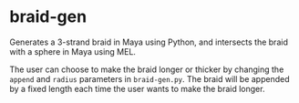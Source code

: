 braid-gen
=========

Generates a 3-strand braid in Maya using Python, and intersects the braid with a sphere in Maya using MEL.

The user can choose to make the braid longer or thicker by changing the `append` and `radius` parameters in `braid-gen.py`. The braid will be appended by a fixed length each time the user wants to make the braid longer.
